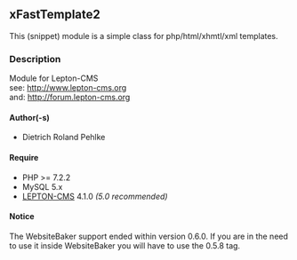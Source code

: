 ## xFastTemplate2
This (snippet) module is a simple class for php/html/xhmtl/xml templates.  

### Description
Module for Lepton-CMS  
see: http://www.lepton-cms.org  
and: http://forum.lepton-cms.org

#### Author(-s)
- Dietrich Roland Pehlke  

#### Require
- PHP >= 7.2.2
- MySQL 5.x
- [LEPTON-CMS](LEPTON-CMS) 4.1.0 _(5.0 recommended)_

#### Notice
The WebsiteBaker support ended within version 0.6.0. If you are in the need to use it inside WebsiteBaker you will have to use the 0.5.8 tag.

[LEPTON-CMS]: https://lepton-cms.org